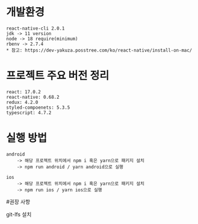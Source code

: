 
 # 개발환경
    react-native-cli 2.0.1
    jdk -> 11 version
    node -> 18 require(minimum)
    rbenv -> 2.7.4
    * 참고: https://dev-yakuza.posstree.com/ko/react-native/install-on-mac/

 # 프로젝트 주요 버전 정리
    react: 17.0.2
	react-native: 0.68.2
	redux: 4.2.0
	styled-compoenets: 5.3.5
	typescript: 4.7.2

# 실행 방법
    android
        -> 해당 프로젝트 위치에서 npm i 혹은 yarn으로 패키지 설치
        -> npm run android / yarn android으로 실행
        
    ios
        -> 해당 프로젝트 위치에서 npm i 혹은 yarn으로 패키지 설치
        -> npm run ios / yarn ios으로 실행

#권장 사항

 git-lfs 설치